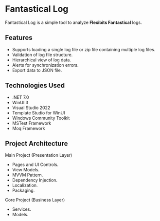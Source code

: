 # Fantastical Log

Fantastical Log is a simple tool to analyze **Flexibits Fantastical** logs.


## Features

- Supports loading a single log file or zip file containing multiple log files.
- Validation of log file structure.
- Hierarchical view of log data.
- Alerts for synchronization errors.
- Export data to JSON file.

## Technologies Used

- .NET 7.0
- WinUI 3
- Visual Studio 2022
- Template Studio for WinUI
- Windows Community Toolkit
- MSTest Framework
- Moq Framework

## Project Architecture

Main Project (Presentation Layer)
- Pages and UI Controls.
- View Models.
- MVVM Pattern.
- Dependency Injection.
- Localization.
- Packaging.
	
Core Project (Business Layer)
- Services.
- Models.